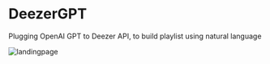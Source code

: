 # DeezerGPT

Plugging OpenAI GPT to Deezer API, to build playlist using natural language

![landingpage](https://github.com/xbenji/deezerGPT/assets/736541/29f2fc66-ddeb-4bbd-b840-0a6ed511a0bd)
